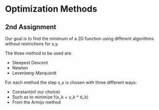 # Optimization Methods
## 2nd Assignment

Our goal is to find the minimum of a 2D function using different algorithms without restrictions for x,y.

The three method to be used are:
- Steepest Descent
- Newton
- Levenberg-Marquardt

For each method the step γ_κ is chosen with three different ways:
- Constant(of our choice)
- Such as to minimize f(x_k + γ_k * d_k)
- From the Armijo method
